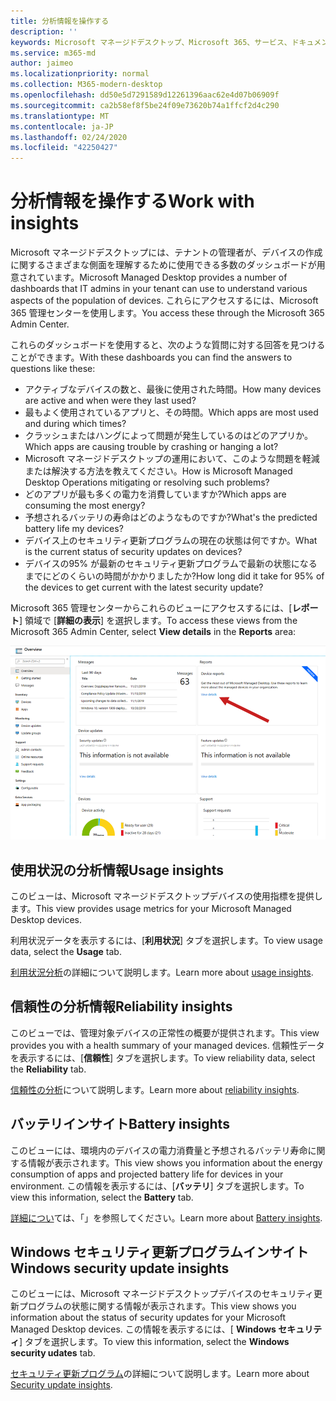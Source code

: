 ```yaml
---
title: 分析情報を操作する
description: ''
keywords: Microsoft マネージドデスクトップ、Microsoft 365、サービス、ドキュメント
ms.service: m365-md
author: jaimeo
ms.localizationpriority: normal
ms.collection: M365-modern-desktop
ms.openlocfilehash: dd50e5d7291589d12261396aac62e4d07b06909f
ms.sourcegitcommit: ca2b58ef8f5be24f09e73620b74a1ffcf2d4c290
ms.translationtype: MT
ms.contentlocale: ja-JP
ms.lasthandoff: 02/24/2020
ms.locfileid: "42250427"
---
```

# <a name="work-with-insights"></a><span data-ttu-id="305f5-103">分析情報を操作する</span><span class="sxs-lookup"><span data-stu-id="305f5-103">Work with insights</span></span>

<span data-ttu-id="305f5-104">Microsoft マネージドデスクトップには、テナントの管理者が、デバイスの作成に関するさまざまな側面を理解するために使用できる多数のダッシュボードが用意されています。</span><span class="sxs-lookup"><span data-stu-id="305f5-104">Microsoft Managed Desktop provides a number of dashboards that IT admins in your tenant can use to understand various aspects of the population of devices.</span></span> <span data-ttu-id="305f5-105">これらにアクセスするには、Microsoft 365 管理センターを使用します。</span><span class="sxs-lookup"><span data-stu-id="305f5-105">You access these through the Microsoft 365 Admin Center.</span></span>

<span data-ttu-id="305f5-106">これらのダッシュボードを使用すると、次のような質問に対する回答を見つけることができます。</span><span class="sxs-lookup"><span data-stu-id="305f5-106">With these dashboards you can find the answers to questions like these:</span></span>

- <span data-ttu-id="305f5-107">アクティブなデバイスの数と、最後に使用された時間。</span><span class="sxs-lookup"><span data-stu-id="305f5-107">How many devices are active and when were they last used?</span></span>
- <span data-ttu-id="305f5-108">最もよく使用されているアプリと、その時間。</span><span class="sxs-lookup"><span data-stu-id="305f5-108">Which apps are most used and during which times?</span></span>
- <span data-ttu-id="305f5-109">クラッシュまたはハングによって問題が発生しているのはどのアプリか。</span><span class="sxs-lookup"><span data-stu-id="305f5-109">Which apps are causing trouble by crashing or hanging a lot?</span></span>
- <span data-ttu-id="305f5-110">Microsoft マネージドデスクトップの運用において、このような問題を軽減または解決する方法を教えてください。</span><span class="sxs-lookup"><span data-stu-id="305f5-110">How is Microsoft Managed Desktop Operations mitigating or resolving such problems?</span></span>
- <span data-ttu-id="305f5-111">どのアプリが最も多くの電力を消費していますか?</span><span class="sxs-lookup"><span data-stu-id="305f5-111">Which apps are consuming the most energy?</span></span>
- <span data-ttu-id="305f5-112">予想されるバッテリの寿命はどのようなものですか?</span><span class="sxs-lookup"><span data-stu-id="305f5-112">What's the predicted battery life my devices?</span></span>
- <span data-ttu-id="305f5-113">デバイス上のセキュリティ更新プログラムの現在の状態は何ですか。</span><span class="sxs-lookup"><span data-stu-id="305f5-113">What is the current status of security updates on devices?</span></span>
- <span data-ttu-id="305f5-114">デバイスの95% が最新のセキュリティ更新プログラムで最新の状態になるまでにどのくらいの時間がかかりましたか?</span><span class="sxs-lookup"><span data-stu-id="305f5-114">How long did it take for 95% of the devices to get current with the latest security update?</span></span>

<span data-ttu-id="305f5-115">Microsoft 365 管理センターからこれらのビューにアクセスするには、[**レポート**] 領域で [**詳細の表示**] を選択します。</span><span class="sxs-lookup"><span data-stu-id="305f5-115">To access these views from the Microsoft 365 Admin Center, select **View details** in the **Reports** area:</span></span>

![右上に [レポート] 領域のある管理センター (デバイスレポートカードおよび [詳細の表示] リンクを含む)。](../../media/insights_overview.png)



## <a name="usage-insights"></a><span data-ttu-id="305f5-117">使用状況の分析情報</span><span class="sxs-lookup"><span data-stu-id="305f5-117">Usage insights</span></span>
<span data-ttu-id="305f5-118">このビューは、Microsoft マネージドデスクトップデバイスの使用指標を提供します。</span><span class="sxs-lookup"><span data-stu-id="305f5-118">This view provides usage metrics for your Microsoft Managed Desktop devices.</span></span> 

<span data-ttu-id="305f5-119">利用状況データを表示するには、[**利用状況**] タブを選択します。</span><span class="sxs-lookup"><span data-stu-id="305f5-119">To view usage data, select the **Usage** tab.</span></span>

<span data-ttu-id="305f5-120">[利用状況分析](usage-insights.md)の詳細について説明します。</span><span class="sxs-lookup"><span data-stu-id="305f5-120">Learn more about [usage insights](usage-insights.md).</span></span>

## <a name="reliability-insights"></a><span data-ttu-id="305f5-121">信頼性の分析情報</span><span class="sxs-lookup"><span data-stu-id="305f5-121">Reliability insights</span></span>
<span data-ttu-id="305f5-122">このビューでは、管理対象デバイスの正常性の概要が提供されます。</span><span class="sxs-lookup"><span data-stu-id="305f5-122">This view provides you with a health summary of your managed devices.</span></span> <span data-ttu-id="305f5-123">信頼性データを表示するには、[**信頼性**] タブを選択します。</span><span class="sxs-lookup"><span data-stu-id="305f5-123">To view reliability data, select the **Reliability** tab.</span></span>

<span data-ttu-id="305f5-124">[信頼性の分析](reliability-insights.md)について説明します。</span><span class="sxs-lookup"><span data-stu-id="305f5-124">Learn more about [reliability insights](reliability-insights.md).</span></span>

## <a name="battery-insights"></a><span data-ttu-id="305f5-125">バッテリインサイト</span><span class="sxs-lookup"><span data-stu-id="305f5-125">Battery insights</span></span>
<span data-ttu-id="305f5-126">このビューには、環境内のデバイスの電力消費量と予想されるバッテリ寿命に関する情報が表示されます。</span><span class="sxs-lookup"><span data-stu-id="305f5-126">This view shows you information about the energy consumption of apps and projected battery life for devices in your environment.</span></span> <span data-ttu-id="305f5-127">この情報を表示するには、[**バッテリ**] タブを選択します。</span><span class="sxs-lookup"><span data-stu-id="305f5-127">To view this information, select the **Battery** tab.</span></span>

<span data-ttu-id="305f5-128">[詳細につい](battery-insights.md)ては、「」を参照してください。</span><span class="sxs-lookup"><span data-stu-id="305f5-128">Learn more about [Battery insights](battery-insights.md).</span></span>

## <a name="windows-security-update-insights"></a><span data-ttu-id="305f5-129">Windows セキュリティ更新プログラムインサイト</span><span class="sxs-lookup"><span data-stu-id="305f5-129">Windows security update insights</span></span>

<span data-ttu-id="305f5-130">このビューには、Microsoft マネージドデスクトップデバイスのセキュリティ更新プログラムの状態に関する情報が表示されます。</span><span class="sxs-lookup"><span data-stu-id="305f5-130">This view shows you information about the status of security updates for your Microsoft Managed Desktop devices.</span></span> <span data-ttu-id="305f5-131">この情報を表示するには、[ **Windows セキュリティ**] タブを選択します。</span><span class="sxs-lookup"><span data-stu-id="305f5-131">To view this information, select the **Windows security udates** tab.</span></span>

<span data-ttu-id="305f5-132">[セキュリティ更新プログラム](security-update-insights.md)の詳細について説明します。</span><span class="sxs-lookup"><span data-stu-id="305f5-132">Learn more about [Security update insights](security-update-insights.md).</span></span>
